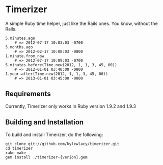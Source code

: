 Timerizer
=========
A simple Ruby time helper, just like the Rails ones. You know, without the Rails.

    5.minutes.ago
        # => 2012-07-17 10:03:03 -0700
    5.months.ago
        # => 2012-02-17 10:08:03 -0800
    1.minute.from_now
        # => 2012-07-17 10:09:03 -0700
    5.minutes.before(Time.new(2012, 1, 1, 3, 45, 00))
        # => 2012-01-01 03:40:00 -0800
    1.year.after(Time.new(2012, 1, 1, 3, 45, 00))
        # => 2013-01-01 03:45:00 -0800

Requirements
------------
Currently, Timerizer only works in Ruby version 1.9.2 and 1.9.3

Building and Installation
-------------------------
To build and install Timerizer, do the following:

    git clone git://github.com/kylewlacy/timerizer.git
    cd timerizer
    rake make
    gem install ./timerizer-{verion}.gem
